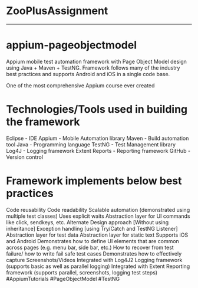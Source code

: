   # ZooPlusAssignment
  --------------------------

# appium-pageobjectmodel
Appium mobile test automation framework with Page Object Model design using Java + Maven + TestNG. Framework follows many of the industry best practices and supports Android and iOS in a single code base.



One of the most comprehensive Appium course ever created

# Technologies/Tools used in building the framework
Eclipse - IDE
Appium - Mobile Automation library
Maven - Build automation tool
Java - Programming language
TestNG - Test Management library
Log4J - Logging framework
Extent Reports - Reporting framework
GitHub - Version control



# Framework implements below best practices
Code reusability
Code readability
Scalable automation (demonstrated using multiple test classes)
Uses explicit waits
Abstraction layer for UI commands like click, sendkeys, etc.
Alternate Design approach [Without using inheritance]
Exception handling [using Try/Catch and TestNG Listener]
Abstraction layer for test data
Abstraction layer for static text
Supports iOS and Android
Demonstrates how to define UI elements that are common across pages (e.g. menu bar, side bar, etc.)
How to recover from test failure/ how to write fail safe test cases
Demonstrates how to effectively capture Screenshots/Videos
Integrated with Log4J2 Logging framework (supports basic as well as parallel logging)
Integrated with Extent Reporting framework (supports parallel, screenshots, logging test steps)
#AppiumTutorials #PageObjectModel #TestNG
